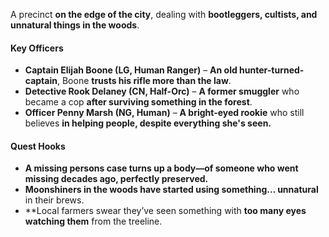 A precinct **on the edge of the city**, dealing with **bootleggers, cultists, and unnatural things in the woods**.

#### **Key Officers**
- **Captain Elijah Boone (LG, Human Ranger)** – **An old hunter-turned-captain**, Boone **trusts his rifle more than the law**.
- **Detective Rook Delaney (CN, Half-Orc)** – **A former smuggler** who became a cop **after surviving something in the forest**.
- **Officer Penny Marsh (NG, Human)** – **A bright-eyed rookie** who still believes **in helping people, despite everything she's seen.**

#### **Quest Hooks**
- **A missing persons case turns up a body—of someone who went missing decades ago, perfectly preserved.**
- **Moonshiners in the woods have started using something… unnatural** in their brews.
- **Local farmers swear they’ve seen something with **too many eyes watching them** from the treeline.